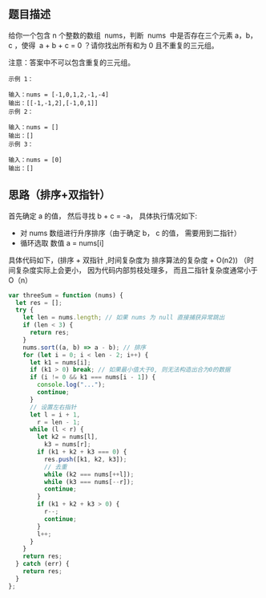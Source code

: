 ## 题目描述

给你一个包含 n 个整数的数组  nums，判断  nums  中是否存在三个元素 a，b，c ，使得  a + b + c = 0 ？请你找出所有和为 0 且不重复的三元组。

注意：答案中不可以包含重复的三元组。

```
示例 1：

输入：nums = [-1,0,1,2,-1,-4]
输出：[[-1,-1,2],[-1,0,1]]
示例 2：

输入：nums = []
输出：[]
示例 3：

输入：nums = [0]
输出：[]
```

## 思路（排序+双指针）

首先确定 a 的值， 然后寻找 b + c = -a， 具体执行情况如下:

- 对 nums 数组进行升序排序（由于确定 b， c 的值， 需要用到二指针）
- 循环选取 数值 a = nums[i]

具体代码如下，(排序 + 双指针 ,时间复杂度为 排序算法的复杂度 + O(n2))
（时间复杂度实际上会更小， 因为代码内部剪枝处理多， 而且二指针复杂度通常小于 O（n）

```javascript
var threeSum = function (nums) {
  let res = [];
  try {
    let len = nums.length; // 如果 nums 为 null 直接捕获异常跳出
    if (len < 3) {
      return res;
    }
    nums.sort((a, b) => a - b); // 排序
    for (let i = 0; i < len - 2; i++) {
      let k1 = nums[i];
      if (k1 > 0) break; // 如果最小值大于0, 则无法构造出合为0的数据
      if (i != 0 && k1 === nums[i - 1]) {
        console.log("...");
        continue;
      }
      // 设置左右指针
      let l = i + 1,
        r = len - 1;
      while (l < r) {
        let k2 = nums[l],
          k3 = nums[r];
        if (k1 + k2 + k3 === 0) {
          res.push([k1, k2, k3]);
          // 去重
          while (k2 === nums[++l]);
          while (k3 === nums[--r]);
          continue;
        }
        if (k1 + k2 + k3 > 0) {
          r--;
          continue;
        }
        l++;
      }
    }
    return res;
  } catch (err) {
    return res;
  }
};
```
